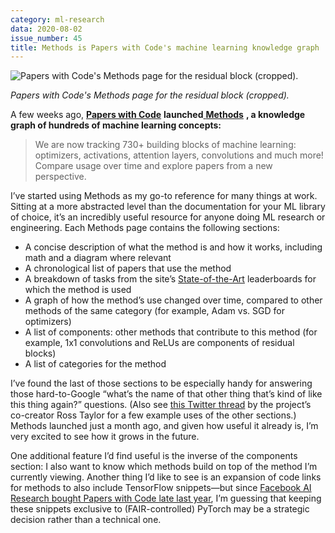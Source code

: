 ```yaml
---
category: ml-research
data: 2020-08-02
issue_number: 45
title: Methods is Papers with Code's machine learning knowledge graph
---
```


![Papers with Code's Methods page for the residual block (cropped).](https://s3.amazonaws.com/revue/items/images/006/327/202/mail/89e64db1fc5224078510ebc25c376d65.png?1596303561)

_Papers with Code's Methods page for the residual block (cropped)._

A few weeks ago, [**Papers with Code**](https://paperswithcode.com?utm_campaign=Dynamically%20Typed&utm_medium=email&utm_source=Revue%20newsletter) **launched**[ **Methods**](https://paperswithcode.com/methods?utm_campaign=Dynamically%20Typed&utm_medium=email&utm_source=Revue%20newsletter) **, a knowledge graph of hundreds of machine learning concepts:**

> We are now tracking 730+ building blocks of machine learning: optimizers, activations, attention layers, convolutions and much more!
> Compare usage over time and explore papers from a new perspective.

I’ve started using Methods as my go-to reference for many things at work.
Sitting at a more abstracted level than the documentation for your ML library of choice, it’s an incredibly useful resource for anyone doing ML research or engineering.
Each Methods page contains the following sections:

* A concise description of what the method is and how it works, including math and a diagram where relevant
* A chronological list of papers that use the method
* A breakdown of tasks from the site’s [State-of-the-Art](https://paperswithcode.com/sota?utm_campaign=Dynamically%20Typed&utm_medium=email&utm_source=Revue%20newsletter) leaderboards for which the method is used
* A graph of how the method’s use changed over time, compared to other methods of the same category (for example, Adam vs. SGD for optimizers)
* A list of components: other methods that contribute to this method (for example, 1x1 convolutions and ReLUs are components of residual blocks)
* A list of categories for the method

I’ve found the last of those sections to be especially handy for answering those hard-to-Google “what’s the name of that other thing that’s kind of like this thing again?” questions.
(Also see [this Twitter thread](https://twitter.com/rosstaylor90/status/1280889854264594432?utm_campaign=Dynamically%20Typed&utm_medium=email&utm_source=Revue%20newsletter) by the project’s co-creator Ross Taylor for a few example uses of the other sections.) Methods launched just a month ago, and given how useful it already is, I’m very excited to see how it grows in the future.

One additional feature I’d find useful is the inverse of the components section: I also want to know which methods build on top of the method I’m currently viewing.
Another thing I’d like to see is an expansion of code links for methods to also include TensorFlow snippets—but since [Facebook AI Research bought Papers with Code late last year](https://medium.com/paperswithcode/papers-with-code-is-joining-facebook-ai-90b51055f694?utm_campaign=Dynamically%20Typed&utm_medium=email&utm_source=Revue%20newsletter), I’m guessing that keeping these snippets exclusive to (FAIR-controlled) PyTorch may be a strategic decision rather than a technical one.